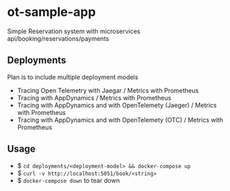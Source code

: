 # ot-sample-app

Simple Reservation system with microservices api/booking/reservations/payments

## Deployments
 
Plan is to include multiple deployment models
  - Tracing Open Telemetry with Jaegar / Metrics with Prometheus
  - Tracing with AppDynamics / Metrics with Prometheus 
  - Tracing with AppDynamics and with OpenTelemety (Jaeger) / Metrics with Prometheus 
  - Tracing with AppDynamics and with OpenTelemety (OTC) / Metrics with Prometheus

## Usage

- $ `cd deployments/<deployment-model> && docker-compose up`
- $  `curl -v http://localhost:5051/book/<string>`
- $ `docker-compose down` to tear down
